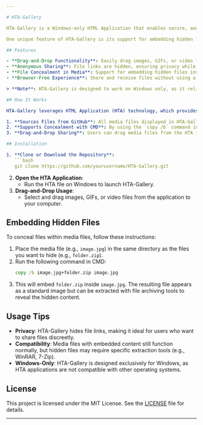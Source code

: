 ```yaml
---

# HTA-Gallery

HTA-Gallery is a Windows-only HTML Application that enables secure, anonymous sharing of images, GIFs, and video files directly from the HTA interface to your computer. Designed to make file sharing easy and private, HTA-Gallery sources its media files from GitHub while keeping the file links hidden for added security. With HTA-Gallery, you can transfer media files without navigating through a browser, creating a streamlined and private sharing experience for content with friends and collaborators.

One unique feature of HTA-Gallery is its support for embedding hidden files within media files. Using a simple CMD command, users can insert additional files—such as .zip or .rar folders—into images, GIFs, or video files, enabling secure, anonymous sharing of files or programs within regular media formats. Whether sharing an image or securely delivering a program, HTA-Gallery offers a flexible solution that combines ease of use with powerful privacy options.

## Features

- **Drag-and-Drop Functionality**: Easily drag images, GIFs, or video files from the HTA-Gallery interface to your computer for quick access and sharing.
- **Anonymous Sharing**: File links are hidden, ensuring privacy while allowing secure downloads from GitHub.
- **File Concealment in Media**: Support for embedding hidden files inside images, GIFs, or videos using CMD commands, allowing you to combine media files with additional hidden content.
- **Browser-Free Experience**: Share and receive files without using a browser, making the process more streamlined and private.

> **Note**: HTA-Gallery is designed to work on Windows only, as it relies on the Windows HTA (HTML Application) platform.

## How It Works

HTA-Gallery leverages HTML Application (HTA) technology, which provides a user-friendly Windows-based interface for displaying and interacting with media files. The application:

1. **Sources Files from GitHub**: All media files displayed in HTA-Gallery are hosted on GitHub, but their direct links are hidden, maintaining user anonymity.
2. **Supports Concealment with CMD**: By using the `copy /b` command in CMD (e.g., `copy /b image.extension+folder.zip+folder.rar image.extension`), users can hide additional files within media files.
3. **Drag-and-Drop Sharing**: Users can drag media files from the HTA interface to their computer, providing a quick and private way to transfer files without direct file links.

## Installation

1. **Clone or Download the Repository**:
   ```bash
   git clone https://github.com/yourusername/HTA-Gallery.git
   ```
2. **Open the HTA Application**:
   - Run the HTA file on Windows to launch HTA-Gallery.
3. **Drag-and-Drop Usage**:
   - Select and drag images, GIFs, or video files from the application to your computer.

## Embedding Hidden Files

To conceal files within media files, follow these instructions:

1. Place the media file (e.g., `image.jpg`) in the same directory as the files you want to hide (e.g., `folder.zip`).
2. Run the following command in CMD:
   ```cmd
   copy /b image.jpg+folder.zip image.jpg
   ```
3. This will embed `folder.zip` inside `image.jpg`. The resulting file appears as a standard image but can be extracted with file archiving tools to reveal the hidden content.

## Usage Tips

- **Privacy**: HTA-Gallery hides file links, making it ideal for users who want to share files discreetly.
- **Compatibility**: Media files with embedded content still function normally, but hidden files may require specific extraction tools (e.g., WinRAR, 7-Zip).
- **Windows-Only**: HTA-Gallery is designed exclusively for Windows, as HTA applications are not compatible with other operating systems.

## License

This project is licensed under the MIT License. See the [LICENSE](LICENSE) file for details.

---
```

